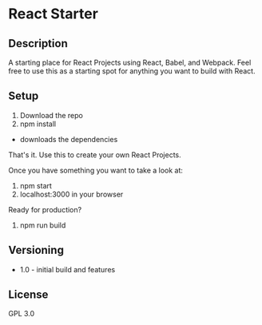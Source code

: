 # React Starter

## Description
A starting place for React Projects using React, Babel, and Webpack.  Feel free to use this as a starting spot for anything you want to build with React.

## Setup
1. Download the repo
2. npm install
  - downloads the dependencies

That's it.  Use this to create your own React Projects.

Once you have something you want to take a look at:
1. npm start
2. localhost:3000 in your browser

Ready for production?
1. npm run build

## Versioning
* 1.0 - initial build and features

## License
GPL 3.0
